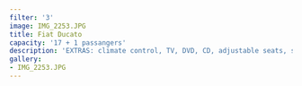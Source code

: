 ```yaml
---
filter: '3'
image: IMG_2253.JPG
title: Fiat Ducato
capacity: '17 + 1 passangers'
description: 'EXTRAS: climate control, TV, DVD, CD, adjustable seats, seatbelt'
gallery:
- IMG_2253.JPG
---
```

